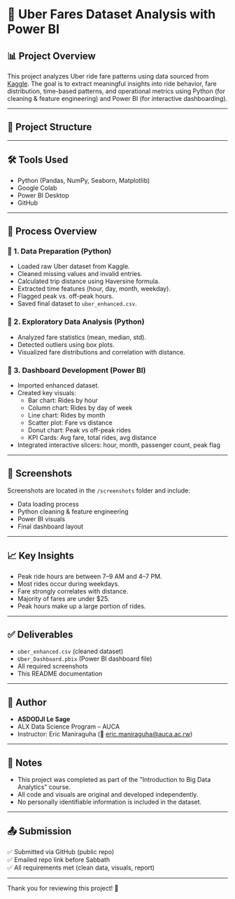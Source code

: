 # 🚕 Uber Fares Dataset Analysis with Power BI

## 📊 Project Overview

This project analyzes Uber ride fare patterns using data sourced from [Kaggle](https://www.kaggle.com/datasets/yasserh/uber-fares-dataset). The goal is to extract meaningful insights into ride behavior, fare distribution, time-based patterns, and operational metrics using Python (for cleaning & feature engineering) and Power BI (for interactive dashboarding).

---

## 📁 Project Structure


---

## 🛠️ Tools Used

- Python (Pandas, NumPy, Seaborn, Matplotlib)
- Google Colab
- Power BI Desktop
- GitHub

---

## 📌 Process Overview

### 🔹 1. Data Preparation (Python)
- Loaded raw Uber dataset from Kaggle.
- Cleaned missing values and invalid entries.
- Calculated trip distance using Haversine formula.
- Extracted time features (hour, day, month, weekday).
- Flagged peak vs. off-peak hours.
- Saved final dataset to `uber_enhanced.csv`.

### 🔹 2. Exploratory Data Analysis (Python)
- Analyzed fare statistics (mean, median, std).
- Detected outliers using box plots.
- Visualized fare distributions and correlation with distance.

### 🔹 3. Dashboard Development (Power BI)
- Imported enhanced dataset.
- Created key visuals:
  - Bar chart: Rides by hour
  - Column chart: Rides by day of week
  - Line chart: Rides by month
  - Scatter plot: Fare vs distance
  - Donut chart: Peak vs off-peak rides
  - KPI Cards: Avg fare, total rides, avg distance
- Integrated interactive slicers: hour, month, passenger count, peak flag

---

## 📸 Screenshots

Screenshots are located in the `/screenshots` folder and include:
- Data loading process
- Python cleaning & feature engineering
- Power BI visuals
- Final dashboard layout

---

## 📈 Key Insights

- Peak ride hours are between 7–9 AM and 4–7 PM.
- Most rides occur during weekdays.
- Fare strongly correlates with distance.
- Majority of fares are under $25.
- Peak hours make up a large portion of rides.

---

## ✅ Deliverables

- `uber_enhanced.csv` (cleaned dataset)
- `Uber_Dashboard.pbix` (Power BI dashboard file)
- All required screenshots
- This README documentation

---

## 🧠 Author

- **ASDODJI Le Sage**
- ALX Data Science Program – AUCA
- Instructor: Eric Maniraguha (📧 eric.maniraguha@auca.ac.rw)

---

## 📌 Notes

- This project was completed as part of the "Introduction to Big Data Analytics" course.
- All code and visuals are original and developed independently.
- No personally identifiable information is included in the dataset.

---

## 📤 Submission

✅ Submitted via GitHub (public repo)  
✅ Emailed repo link before Sabbath  
✅ All requirements met (clean data, visuals, report)

---

Thank you for reviewing this project! 🙏
